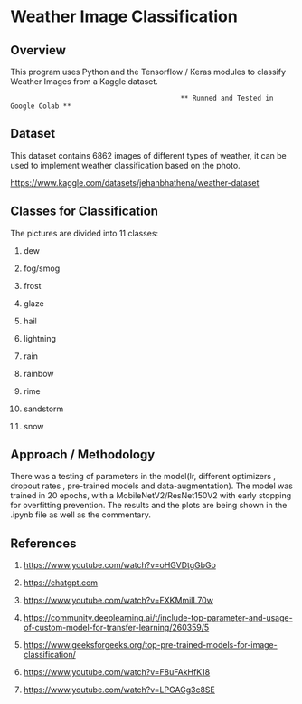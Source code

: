 # Weather Image Classification

## Overview

This program uses Python and the Tensorflow / Keras modules to classify Weather Images from a Kaggle dataset.

                                              ** Runned and Tested in Google Colab **

## Dataset

This dataset contains 6862 images of different types of weather, it can be used to implement weather classification based on the photo.

https://www.kaggle.com/datasets/jehanbhathena/weather-dataset

## Classes for Classification

The pictures are divided into 11 classes:

  1) dew
  
  2) fog/smog 
  
  3) frost 
  
  4) glaze
  
  5) hail 
  
  6) lightning
  
  7) rain
  
  8) rainbow 
  
  9) rime 
  
  10) sandstorm
  
  11) snow

## Approach / Methodology

There was a testing of parameters in the model(lr, different optimizers , dropout rates , pre-trained models and data-augmentation). The model was trained in 20 epochs, with a MobileNetV2/ResNet150V2 with early stopping for overfitting prevention. The results and the plots are being shown in the .ipynb file as well as the commentary.

## References

  1. https://www.youtube.com/watch?v=oHGVDtgGbGo
  
  2. https://chatgpt.com
  
  3. https://www.youtube.com/watch?v=FXKMmilL70w
  
  4. https://community.deeplearning.ai/t/include-top-parameter-and-usage-of-custom-model-for-transfer-learning/260359/5
  
  5. https://www.geeksforgeeks.org/top-pre-trained-models-for-image-classification/
  
  6. https://www.youtube.com/watch?v=F8uFAkHfK18
  
  7. https://www.youtube.com/watch?v=LPGAGg3c8SE
